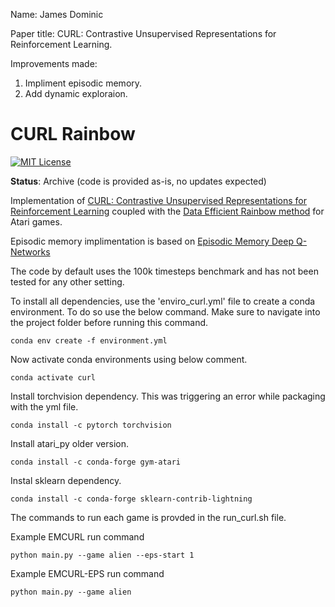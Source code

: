 Name: James Dominic

Paper title: CURL: Contrastive Unsupervised Representations for Reinforcement Learning.

Improvements made:
1. Impliment episodic memory.
2. Add dynamic exploraion.

CURL Rainbow
=======
[![MIT License](https://img.shields.io/badge/license-MIT-blue.svg)](LICENSE.md)

**Status**: Archive (code is provided as-is, no updates expected)

Implementation of [CURL: Contrastive Unsupervised Representations for
Reinforcement Learning](https://arxiv.org/abs/2004.04136) coupled with the [Data Efficient Rainbow method](https://arxiv.org/abs/1906.05243) for Atari
games.

Episodic memory implimentation is based on [Episodic Memory Deep Q-Networks](https://arxiv.org/pdf/1805.07603.pdf)

The code by default uses the 100k timesteps benchmark and has not been
tested for any other setting.

To install all dependencies, use the 'enviro_curl.yml' file to create a conda environment. To do so use the below command. Make sure to navigate into the project folder before running this command.

```
conda env create -f environment.yml
```

Now activate conda environments using below comment.

```
conda activate curl
```

Install torchvision dependency. This was triggering an error while packaging with the yml file.

```
conda install -c pytorch torchvision
```

Install atari_py older version.

```
conda install -c conda-forge gym-atari
```

Instal sklearn dependency.

```
conda install -c conda-forge sklearn-contrib-lightning
```

The commands to run each game is provded in the run_curl.sh file.

Example EMCURL run command

```
python main.py --game alien --eps-start 1
``` 

Example EMCURL-EPS run command

```
python main.py --game alien
```
